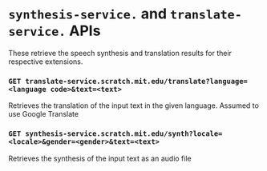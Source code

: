 # `synthesis-service.` and `translate-service.` APIs

These retrieve the speech synthesis and translation results for their respective extensions.

### `GET translate-service.scratch.mit.edu/translate?language=<language code>&text=<text>`

Retrieves the translation of the input text in the given language. Assumed to use Google Translate

### `GET synthesis-service.scratch.mit.edu/synth?locale=<locale>&gender=<gender>&text=<text>`

Retrieves the synthesis of the input text as an audio file

